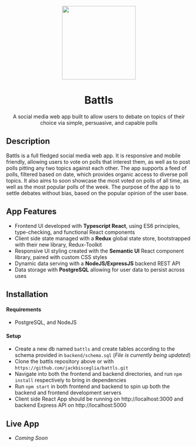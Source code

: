 
<p align="center"><img width="200" src="https://dl.dropboxusercontent.com/s/06ktendvlyv88mv/Untitled.png?dl=0"></p>
<h1 align="center">Battls</h1>
<p align="center">A social media web app built to allow users to debate on topics of their choice via simple, persuasive, and capable polls</p>

## Description
Battls is a full fledged social media web app. It is responsive and mobile friendly, allowing users to vote on polls that interest them, as well as to post polls pitting any two topics against each other. The app supports a feed of polls, filtered based on date, which provides organic access to diverse poll topics. It also aims to soon showcase the most voted on polls of all time, as well as the most popular polls of the week. The purpose of the app is to settle debates without bias, based on the popular opinion of the user base.

## App Features
* Frontend UI developed with __Typescript React__, using ES6 principles, type-checking, and functional React components
* Client side state managed with a __Redux__ global state store, bootstrapped with their new library, Redux-Toolkit
* Responsive UI styling created with the __Semantic UI__ React component library, paired with custom CSS styles
* Dynamic data serving with a __NodeJS/ExpressJS__ backend REST API
* Data storage with __PostgreSQL__ allowing for user data to persist across uses

## Installation
#### Requirements
* PostgreSQL, and NodeJS

#### Setup
* Create a new db named ```battls``` and create tables according to the schema provided in ```backend/schema.sql``` (*File is currently being updated*)
* Clone the battls repository above or with ```https://github.com/jackbisceglia/battls.git```
* Navigate into both the frontend and backend directories, and run ```npm install``` respectively to bring in dependencies
* Run ```npm start``` in both frontend and backend to spin up both the backend and frontend development servers
* Client side React App should be running on http://localhost:3000 and backend Express API on http://localhost:5000

## Live App
* _Coming Soon_
